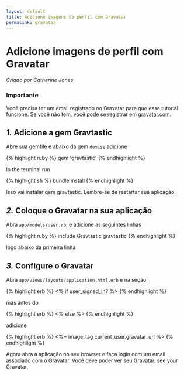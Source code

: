```yaml
---
layout: default
title: Adicione imagens de perfil com Gravatar
permalink: gravatar
---
```


# Adicione imagens de perfil com Gravatar

*Criado por Catherine Jones*

### Importante

Você precisa ter um email registrado no Gravatar para que esse tutorial funcione. Se você não tem, você pode se registrar em [gravatar.com](http://en.gravatar.com/).

## *1.* Adicione a gem Gravtastic 

Abre sua gemfile e abaixo da gem `devise` adicione

{% highlight ruby %}
gem 'gravtastic'
{% endhighlight %}

In the terminal run

{% highlight sh %}
bundle install
{% endhighlight %}

Isso vai instalar gem gravtastic. Lembre-se de restartar sua aplicação.

## *2.* Coloque o Gravatar na sua aplicação

Abra `app/models/user.rb`, e adicione as seguintes linhas

{% highlight ruby %}
include Gravtastic
gravtastic
{% endhighlight %}

logo abaixo da primeira linha

## *3.* Configure o Gravatar

Abra `app/views/layouts/application.html.erb` e na seção

{% highlight erb %}
<% if user_signed_in? %>
{% endhighlight %}

mas antes do

{% highlight erb %}
<% else %>
{% endhighlight %}

adicione

{% highlight erb %}
<%= image_tag current_user.gravatar_url %>
{% endhighlight %}

Agora abra a aplicação no seu browser e faça login com um email associado com o Gravatar. Você deve poder ver seu Gravatar. see your Gravatar.
 